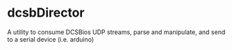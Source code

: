 # dcsbDirector
A utility to consume DCSBios UDP streams, parse and manipulate, and send to a serial device (i.e. arduino)
